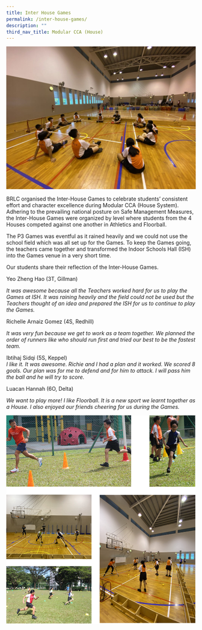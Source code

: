 ```yaml
---
title: Inter House Games
permalink: /inter-house-games/
description: ""
third_nav_title: Modular CCA (House)
---
```

<img src="/images/1-Banner-1024x768.jpg">
<p>BRLC organised the Inter-House Games to celebrate students&rsquo; consistent effort and character excellence during Modular CCA (House System). Adhering to the prevailing national posture on Safe Management Measures, the Inter-House Games were organized by level where students from the 4 Houses competed against one another in Athletics and Floorball.</p>
<p>The P3 Games was eventful as it rained heavily and we could not use the school field which was all set up for the Games. To keep the Games going, the teachers came together and transformed the Indoor Schools Hall (ISH) into the Games venue in a very short time.</p>
<p>Our students share their reflection of the Inter-House Games.</p>
<p>Yeo Zheng Hao (3T, Gillman)</p>
<p><em>It was awesome because all the Teachers worked hard for us to play the Games at ISH. It was raining heavily and the field could not be used but the Teachers thought of an idea and prepared the ISH for us to continue to play the Games.</em></p>
<p>Richelle Arnaiz Gomez (4S, Redhill)</p>
<p><em>It was very fun because we get to work as a team together. We planned the order of runners like who should run first and tried our best to be the fastest team.</em></p>
<p>Ibtihaj Sidqi (5S, Keppel)<br /><em>I like it. It was awesome. Richie and I had a plan and it worked. We scored 8 goals. Our plan was for me to defend and for him to attack. I will pass him the ball and he will try to score.</em></p>
<p>Luacan Hannah (6O, Delta)</p>
<p><em>We want to play more! I like Floorball. It is a new sport we learnt together as a House. I also enjoyed our friends cheering for us during the Games.</em></p>
<img src="/images/intrhouse.jpg">
